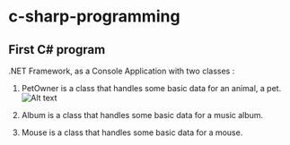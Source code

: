 # c-sharp-programming
## First C# program 
  .NET  Framework, as a Console Application with two classes :
  1. PetOwner is a class that handles some basic data for an animal, a pet.
  ![Alt text](/relative/ConsoleApp1/Album.png?raw=true )

  2. Album is a class that handles some basic data for a music album.
  
  3. Mouse is a class that handles some basic data for a mouse.

